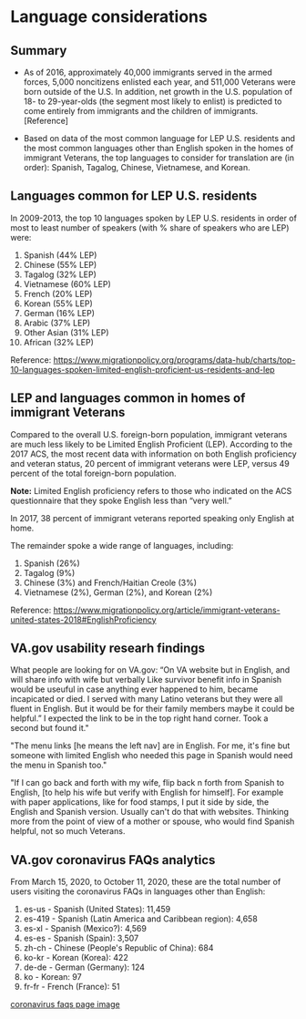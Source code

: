 # Language considerations

## Summary
- As of 2016, approximately 40,000 immigrants served in the armed forces, 5,000 noncitizens enlisted each year, and 511,000 Veterans were born outside of the U.S. In addition, net growth in the U.S. population of 18- to 29-year-olds (the segment most likely to enlist) is predicted to come entirely from immigrants and the children of immigrants. [Reference]

- Based on data of the most common language for LEP U.S. residents and the most common languages other than English spoken in the homes of immigrant Veterans, the top languages to consider for translation are (in order): Spanish, Tagalog, Chinese, Vietnamese, and Korean.

## Languages common for LEP U.S. residents

In 2009-2013, the top 10 languages spoken by LEP U.S. residents in order of most to least number of speakers (with % share of speakers who are LEP) were:
1.	Spanish (44% LEP) 
2.	Chinese (55% LEP)
3.	Tagalog (32% LEP)
4.	Vietnamese (60% LEP)
5.	French (20% LEP)
6.	Korean (55% LEP)
7.	German (16% LEP)
8.	Arabic (37% LEP)
9.	Other Asian (31% LEP)
10.	African (32% LEP)

Reference: https://www.migrationpolicy.org/programs/data-hub/charts/top-10-languages-spoken-limited-english-proficient-us-residents-and-lep


## LEP and languages common in homes of immigrant Veterans

Compared to the overall U.S. foreign-born population, immigrant veterans are much less likely to be Limited English Proficient (LEP). According to the 2017 ACS, the most recent data with information on both English proficiency and veteran status, 20 percent of immigrant veterans were LEP, versus 49 percent of the total foreign-born population.

**Note:** Limited English proficiency refers to those who indicated on the ACS questionnaire that they spoke English less than “very well.”

In 2017, 38 percent of immigrant veterans reported speaking only English at home. 

The remainder spoke a wide range of languages, including:
1.	Spanish (26%)
2.	Tagalog (9%)
3.	Chinese (3%) and French/Haitian Creole (3%)
4.	Vietnamese (2%), German (2%), and Korean (2%)

Reference: https://www.migrationpolicy.org/article/immigrant-veterans-united-states-2018#EnglishProficiency
  
## VA.gov usability researh findings

What people are looking for on VA.gov:
“On VA website but in English, and will share info with wife but verbally Like survivor benefit info in Spanish would be useuful in case anything ever happened to him, became incapicated or died. I served with many Latino veterans but they were all fluent in English. But it would be for their family members maybe it could be helpful.”
I expected the link to be in the top right hand corner. Took a second but found it."

"The menu links [he means the left nav] are in English. For me, it's fine but someone with limited English who needed this page in Spanish would need the menu in Spanish too."

"If I can go back and forth with my wife, flip back n forth from Spanish to English, [to help his wife but verify with English for himself]. For example with paper applications, like for food stamps, I put it side by side, the English and Spanish version. Usually can't do that with websites. Thinking more from the point of view of a mother or spouse, who would find Spanish helpful, not so much Veterans.

## VA.gov coronavirus FAQs analytics

From March 15, 2020, to October 11, 2020, these are the total number of users visiting the coronavirus FAQs in languages other than English:

1. es-us - Spanish (United States): 11,459
2. es-419 - Spanish (Latin America and Caribbean region): 4,658
3. es-xl - Spanish (Mexico?): 4,569
4. es-es - Spanish (Spain): 3,507
5. zh-ch - Chinese (People's Republic of China): 684
6. ko-kr - Korean (Korea): 422
7. de-de - German (Germany): 124
8. ko - Korean: 97
9. fr-fr - French (France): 51

[coronavirus faqs page image](https://github.com/department-of-veterans-affairs/va.gov-team/blob/master/products/content/spanish-translation/coronavirus-mvp/images/coronavirus%20faqs%20other%20languages%20image.png)
